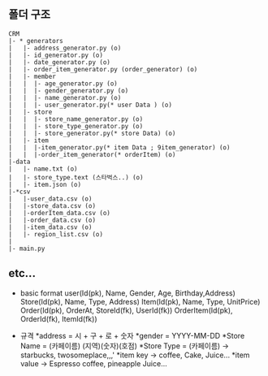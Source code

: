 ## 폴더 구조


```
CRM
|- * generators
|   |- address_generator.py (o)
|   |- id_generator.py (o)
|   |- date_generator.py (o)
|   |- order_item_generator.py (order_generator) (o)
|   |- member
|   |  |- age_generator.py (o)
|   |  |- gender_generator.py (o)
|   |  |- name_generator.py (o)
|   |  |- user_generator.py(* user Data ) (o)
|   |- store
|   |  |- store_name_generator.py (o)
|   |  |- store_type_generator.py (o)
|   |  |- store_generator.py(* store Data) (o)
|   |- item
|   |  |-item_generator.py(* item Data ; 9item_generator) (o)
|   |  |-order_item_generator(* orderItem) (o)
|-data
|   |- name.txt (o)
|   |- store_type.text (스타벅스..) (o)
|   |- item.json (o)
|-*csv
|   |-user_data.csv (o)
|   |-store_data.csv (o)
|   |-orderItem_data.csv (o)
|   |-order_data.csv (o)
|   |-item_data.csv (o)
|   |- region_list.csv (o)
|
|- main.py
```
<!-- ![alt text](image.png) -->


## etc...
* basic format
user(Id(pk), Name, Gender, Age, Birthday,Address)
Store(Id(pk), Name, Type, Address)
Item(Id(pk), Name, Type, UnitPrice)
Order(Id(pk), OrderAt, StoreId(fk), UserId(fk))
OrderItem(Id(pk), OrderId(fk), ItemId(fk))


* 규격
*address = 시 + 구 + 로 + 숫자
*gender = YYYY-MM-DD
*Store Name = (카페이름) (지역)(숫자)(호점)
*Store Type = (카페이름) -> starbucks, twosomeplace,,,'
*item key -> coffee, Cake, Juice...
*item value -> Espresso coffee, pineapple Juice...

